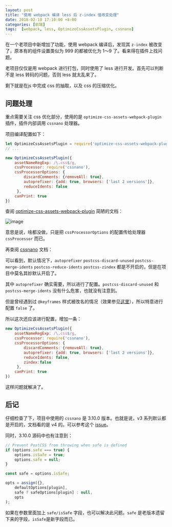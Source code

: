 ```yaml
---
layout: post
title: "使用 webpack 编译 less 后 z-index 值改变处理"
date: 2018-02-10 17:10:00 +8:00
categories: [前端]
tags:  [webpack, less, OptimizeCssAssetsPlugin, cssnano]
---
```


在一个老项目中新增加了功能，使用 webpack 编译后，发现其 `z-index` 被改变了，原本有的组件设置类似为 999 的都被优化为 1～9 了。看来得在插件上找问题。

老项目仅仅是用 webpack 进行打包，同时使用了 less 进行开发。首先可以判断不是 less 转码的问题，否则 less 就太乱来了。

剩下就是在js 中完成 css 的抽取，以及 css 的压缩优化。

## 问题处理

重点需要关注 css 优化部分，使用的是 `optimize-css-assets-webpack-plugin` 插件，插件内部调用 `cssnano` 处理器。

项目编译配置如下：

```js
let OptimizeCssAssetsPlugin = require('optimize-css-assets-webpack-plugin')
// ...

new OptimizeCssAssetsPlugin({
    assetNameRegExp: /\.css$/g,
    cssProcessor: require('cssnano'),
    cssProcessorOptions: {
        discardComments: {removeAll: true},
        autoprefixer: {add: true, browsers: ['last 2 versions']},
        reduceIdents: false
     },
    canPrint: true
})
```

查阅 [optimize-css-assets-webpack-plugin](https://github.com/NMFR/optimize-css-assets-webpack-plugin) 简陋的文档：

![image](https://cdn0.yukapril.com/blog/2018-02-10-webpack-less.png-wm.black)


意思是说，啥都没做，只是把 `cssProcessorOptions` 的配置传给处理器 `cssProcessor` 而已。

再查阅 [cssnano](http://cssnano.co/guides/optimisations/) 文档：

可以看到，默认情况下，`autoprefixer` `postcss-discard-unused` `postcss-merge-idents` `postcss-reduce-idents` `postcss-zindex` 都是不开启的，但是在项目中莫名其妙默认开启了。

其中 `autoprefixer` 确实需要，所以进行了配置。`postcss-discard-unused` 和 `postcss-merge-idents` 没有什么危害，也就没有注意到。

但是曾经遇到过 `@keyframes` 样式被改名的情况（效果参见[这里](http://cssnano.co/optimisations/reduceidents/)），所以特意进行配置 `false` 了。

所以这次还应该进行配置，增加一条：

```js
new OptimizeCssAssetsPlugin({
    assetNameRegExp: /\.css$/g,
    cssProcessor: require('cssnano'),
    cssProcessorOptions: {
        discardComments: {removeAll: true},
        autoprefixer: {add: true, browsers: ['last 2 versions']},
        reduceIdents: false,
        zindex:false
     },
    canPrint: true
})
```

这样问题就解决了。

## 后记

仔细检查了下，项目中使用的 `cssnano` 是 3.10.0 版本。也就是说，v3 系列默认都是开启的，文档看的是 v4 的。可以参考这个 [issue](https://github.com/ben-eb/cssnano/issues/358)。

同时，3.10.0 源码中也有注意到：

```js
// Prevent PostCSS from throwing when safe is defined
if (options.safe === true) {
    options.isSafe = true;
    options.safe = null;
}

const safe = options.isSafe;
```

```js
opts = assign({},
    defaultOptions[plugin],
    safe ? safeOptions[plugin] : null,
    opts
);
```

如果在参数里面加上 `safe/isSafe` 字段，也可以解决此问题。`safe` 是老版本遗留下来的字段，`isSafe`是新字段而已。